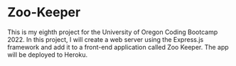 # Zoo-Keeper
This is my eighth project for the University of Oregon Coding Bootcamp 2022. In this project, I will create a web server using the Express.js framework and add it to a front-end application called Zoo Keeper. The app will be deployed to Heroku. 
